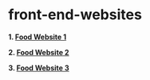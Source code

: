 # front-end-websites

<b>1. <a href="https://balwantsinghmnit.github.io/front-end-websites/food/index.html">Food Website 1</a></b>

<b>2. <a href="https://balwantsinghmnit.github.io/front-end-websites/food2/index.html">Food Website 2</a></b>

<b>3. <a href="https://balwantsinghmnit.github.io/front-end-websites/food3/index.html">Food Website 3</a></b>

